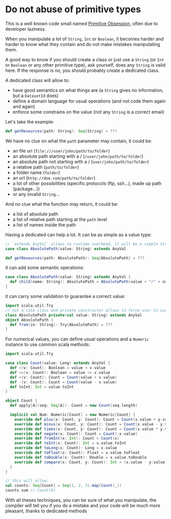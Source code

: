# Do not abuse of primitive types

This is a well known code small named [Primitive Obsession](https://www.franzoni.eu/primitive-types-are-not-your-friends/), often due to developer laziness.

When you manipulate a lot of `String`, `Int` or `Boolean`, it becomes harder and harder to know what they contain and do not make mistakes manipulating them.

A good way to know if you should create a class or just use a `String` (or `Int` or `Boolean` or any other primitive type), ask yourself, does any `String` is valid here. 
If the response is no, you should probably create a dedicated class.

A dedicated class will allow to:
- have good semantics on what things are (a `String` gives no information, but a `DatasetId` does)
- define a domain language for usual operations (and not code them again and again)
- enforce some constrains on the value (not any `String` is a correct email)

Let's take the example:

```scala
def getResources(path: String): Seq[String] = ???
```

We have no clue on what the `path` parameter may contain, it could be:
- an file uri (`file:///user/john/path/to/folder`)
- an absolute path starting with a / (`/user/john/path/to/folder`)
- an absolute path not starting with a / (`user/john/path/to/folder`)
- a relative path (`path/to/folder`)
- a folder name (`folder`)
- an url (`http://doe.com/path/to/folder`)
- a lot of other possibilities (specific protocols (ftp, ssh...), made up path (package...))
- or any invalid `String`...

And no clue what the function may return, it could be:
- a list of absolute path
- a list of relative path starting at the `path` level
- a list of names inside the path

Having a dedicated can help a lot. It can be as simple as a value type:

```scala
// `extends AnyVal` allows no runtime overhead, it will be a simple String at runtime
case class AbsolutePath(value: String) extends AnyVal

def getResources(path: AbsolutePath): Seq[AbsolutePath] = ???
```

it can add some semantic operations:

```scala
case class AbsolutePath(value: String) extends AnyVal {
  def child(name: String): AbsolutePath = AbsolutePath(value + "/" + name)
}
```

it can carry some validation to guarantee a correct value:

```scala
import scala.util.Try
// not a case class and private constructor allows to force user to use builders with validation
class AbsolutePath private(val value: String) extends AnyVal
object AbsolutePath {
  def from(in: String): Try[AbsolutePath] = ???
}
```

For numerical values, you can define usual operations and a `Numeric` instance to use common scala methods:

```scala
import scala.util.Try

case class Count(value: Long) extends AnyVal {
  def <(v: Count): Boolean = value < v.value
  def <=(v: Count): Boolean = value <= v.value
  def +(v: Count): Count = Count(value + v.value)
  def -(v: Count): Count = Count(value - v.value)
  def toInt: Int = value.toInt
}

object Count {
  def apply[A](seq: Seq[A]): Count = new Count(seq.length)

  implicit val Num: Numeric[Count] = new Numeric[Count] {
    override def plus(x: Count, y: Count): Count = Count(x.value + y.value)
    override def minus(x: Count, y: Count): Count = Count(x.value - y.value)
    override def times(x: Count, y: Count): Count = Count(x.value * y.value)
    override def negate(x: Count): Count = Count(-x.value)
    override def fromInt(x: Int): Count = Count(x)
    override def toInt(x: Count): Int = x.value.toInt
    override def toLong(x: Count): Long = x.value
    override def toFloat(x: Count): Float = x.value.toFloat
    override def toDouble(x: Count): Double = x.value.toDouble
    override def compare(x: Count, y: Count): Int = (x.value - y.value).toInt
  }
}

// this will allow:
val counts: Seq[Count] = Seq(1, 2, 3).map(Count(_))
counts.sum // Count(6)
```

With all theses techniques, you can be sure of what you manipulate, the compiler will tell you if you do a mistake and your code will be much more pleasant, thanks to dedicated methods
